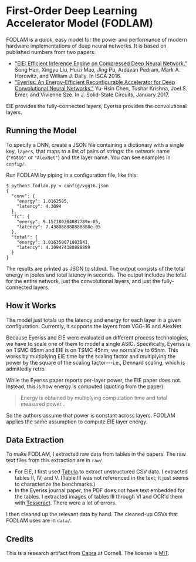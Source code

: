 First-Order Deep Learning Accelerator Model (FODLAM)
====================================================

FODLAM is a quick, easy model for the power and performance of modern hardware implementations of deep neural networks. It is based on published numbers from two papers:

* ["EIE: Efficient Inference Engine on Compressed Deep Neural Network."](https://arxiv.org/pdf/1602.01528.pdf)
  Song Han, Xingyu Liu, Huizi Mao, Jing Pu, Ardavan Pedram, Mark A. Horowitz, and William J. Dally.
  In ISCA 2016.
* ["Eyeriss: An Energy-Efficient Reconfigurable Accelerator for Deep Convolutional Neural Networks."](http://www.rle.mit.edu/eems/wp-content/uploads/2016/04/eyeriss_isca_2016.pdf)
  Yu-Hsin Chen, Tushar Krishna, Joel S. Emer, and Vivienne Sze.
  In J. Solid-State Circuits, January 2017.

EIE provides the fully-connected layers; Eyeriss provides the convolutional layers.


Running the Model
-----------------

To specify a DNN, create a JSON file containing a dictionary with a single key, `layers`, that maps to a list of pairs of strings: the network name (`"VGG16"` or `"AlexNet"`) and the layer name. You can see examples in `config/`.

Run FODLAM by piping in a configuration file, like this:

    $ python3 fodlam.py < config/vgg16.json
    {
      "conv": {
        "energy": 1.0162585,
        "latency": 4.3094
      },
      "fc": {
        "energy": 9.157180384087789e-05,
        "latency": 7.438888888888888e-05
      },
      "total": {
        "energy": 1.016350071803841,
        "latency": 4.309474388888889
      }
    }

The results are printed as JSON to stdout. The output consists of the total energy in joules and total latency in seconds. The output includes the total for the entire network, just the convolutional layers, and just the fully-connected layers.


How it Works
------------

The model just totals up the latency and energy for each layer in a given configuration. Currently, it supports the layers from VGG-16 and AlexNet.

Because Eyeriss and EIE were evaluated on different process technologies, we have to scale one of them to model a single ASIC. Specifically, Eyeriss is on TSMC 65nm and EIE is on TSMC 45nm; we normalize to 65nm. This works by multiplying EIE time by the scaling factor and multiplying the power by the square of the scaling factor---i.e., Dennard scaling, which is admittedly retro.

While the Eyeriss paper reports per-layer power, the EIE paper does not. Instead, this is how energy is computed (quoting from the paper):

> Energy is obtained by multiplying computation time and total measured power...

So the authors assume that power is constant across layers. FODLAM applies the same assumption to compute EIE layer energy.


Data Extraction
---------------

To make FODLAM, I extracted raw data from tables in the papers. The raw text files from this extraction are in `raw/`.

* For EIE, I first used [Tabula][] to extract unstructured CSV data. I extracted tables II, IV, and V. (Table III was not referenced in the text; it just seems to characterize the benchmarks.)
* In the Eyeriss journal paper, the PDF does not have text embedded for the tables. I extracted images of tables III through VI and OCR'd them with [Tesseract][]. There were a lot of errors.

I then cleaned up the relevant data by hand. The cleaned-up CSVs that FODLAM uses are in `data/`.

[tabula]: http://tabula.technology
[tesseract]: https://github.com/tesseract-ocr/tesseract


Credits
-------

This is a research artifact from [Capra][] at Cornell. The license is [MIT][].

[capra]: https://capra.cs.cornell.edu
[mit]: https://opensource.org/licenses/MIT
